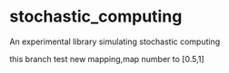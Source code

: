 stochastic_computing
====================

An experimental library simulating stochastic computing 

this branch test new mapping,map number to [0.5,1]
